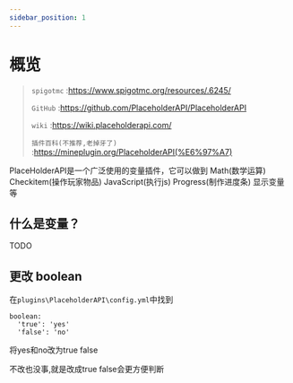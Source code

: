 ```yaml
---
sidebar_position: 1
---
```


# 概览

> `spigotmc` :https://www.spigotmc.org/resources/.6245/
>
> `GitHub` :https://github.com/PlaceholderAPI/PlaceholderAPI
>
> `wiki` :https://wiki.placeholderapi.com/
>
> `插件百科(不推荐,老掉牙了)` :https://mineplugin.org/PlaceholderAPI(%E6%97%A7)

PlaceHolderAPI是一个广泛使用的变量插件，它可以做到 Math(数学运算) Checkitem(操作玩家物品) JavaScript(执行js) Progress(制作进度条) 显示变量 等

## 什么是变量？

TODO

## 更改 boolean

在`plugins\PlaceholderAPI\config.yml`中找到

```
boolean:
  'true': 'yes'
  'false': 'no'
```

将yes和no改为true false

不改也没事,就是改成true false会更方便判断